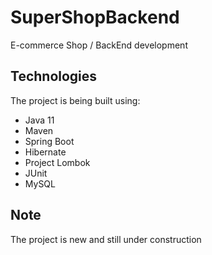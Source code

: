 # SuperShopBackend
E-commerce Shop / BackEnd development 

## Technologies

The project is being built using: 

* Java 11
* Maven
* Spring Boot
* Hibernate
* Project Lombok
* JUnit
* MySQL

## Note

The project is new and still under construction
